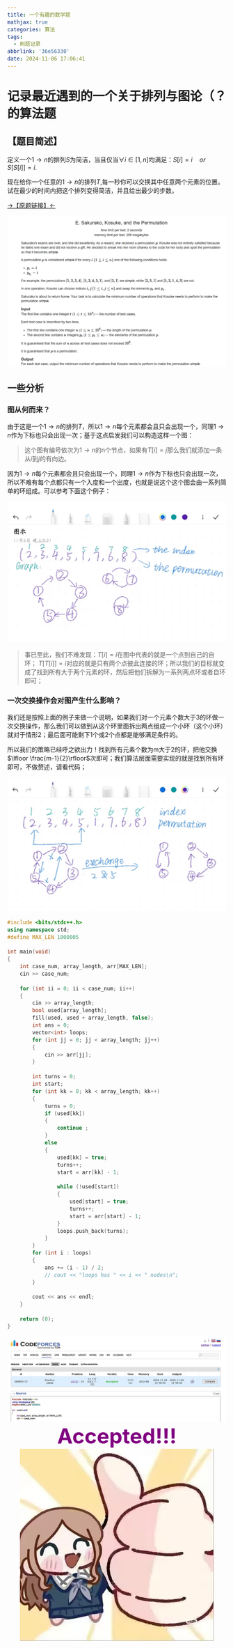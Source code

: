 ```yaml
---
title: 一个有趣的数学题
mathjax: true
categories: 算法
tags:
  - 刷题记录
abbrlink: '36e56330'
date: 2024-11-06 17:06:41
---
```




# 记录最近遇到的一个关于排列与图论（？的算法题

## 【题目简述】

定义一个$1\to n$的排列$S$为简洁，当且仅当$\forall i \in [1,n]$均满足：$S[i] =i\quad or \quad S[S[i]]=i.$

现在给你一个任意的$1\to n$的排列$T$,每一秒你可以交换其中任意两个元素的位置。试在最少的时间内把这个排列变得简洁，并且给出最少的步数。


[->【原题链接】<- ](https://codeforces.com/contest/2033/problem/E)


<center>
<img src="/pics/cfper.png">
</center>

## 一些分析

### 图从何而来？

由于这是一个$1\to n$的排列$T$，所以$1\to n$每个元素都会且只会出现一个，同理$1\to n$作为下标也只会出现一次；基于这点启发我们可以构造这样一个图：

> 这个图有编号依次为$1\to n$的n个节点，如果有$T[i]=j$那么我们就添加一条从$i$到$j$的有向边。

因为$1\to n$每个元素都会且只会出现一个，同理$1\to n$作为下标也只会出现一次，所以不难有每个点都只有一个入度和一个出度，也就是说这个这个图会由一系列简单的环组成。可以参考下面这个例子：


<center>
<img src="/pics/figure1.jpg">
</center>

> 事已至此，我们不难发现：$T[i]=i$在图中代表的就是一个点到自己的自环；
$T[T[i]]=i$对应的就是只有两个点彼此连接的环；所以我们的目标就变成了找到所有大于两个元素的环，然后把他们拆解为一系列两点环或者自环即可；


### 一次交换操作会对图产生什么影响？

我们还是按照上面的例子来做一个说明，如果我们对一个元素个数大于3的环做一次交换操作，那么我们可以做到从这个环里面拆出两点组成一个小环（这个小环）就对于情形2；最后面可能剩下1个或2个点都是能够满足条件的。

所以我们的策略已经呼之欲出力！找到所有元素个数为m大于2的环，把他交换$\lfloor \frac{m-1}{2}\rfloor$次即可；我们算法层面需要实现的就是找到所有环即可，不做赘述，请看代码；

<center>
<img src="/pics/figure2.jpg">
</center>

```cpp
#include <bits/stdc++.h>
using namespace	std;
#define MAX_LEN 1000005
 
int	main(void)
{
	int case_num, array_length, arr[MAX_LEN];
	cin >> case_num;
 
	for (int ii = 0; ii < case_num; ii++)
	{
		cin >> array_length;
		bool used[array_length];
		fill(used, used + array_length, false);
		int ans = 0;
		vector<int> loops;
		for (int jj = 0; jj < array_length; jj++)
		{
			cin >> arr[jj];
		}
 
		int turns = 0;
		int start;
		for (int kk = 0; kk < array_length; kk++)
		{
			turns = 0;
			if (used[kk])
			{
				continue ;
			}
			else
			{
				used[kk] = true;
				turns++;
				start = arr[kk] - 1;
 
				while (!used[start])
				{
					used[start] = true;
					turns++;
					start = arr[start] - 1;
				}
				loops.push_back(turns);
			}
		}
		for (int i : loops)
		{
			ans += (i - 1) / 2;
			// cout << "loops has " << i << " nodes\n";
		}
 
		cout << ans << endl;
	}
 
	return (0);
}
```

<center>
<img src="/pics/pass1.png">
</center>

<div style="font-size: 48px; font-weight: bold; color: purple; text-align: center;">
    Accepted!!!
</div>

<center>
<img src="/pics/soyo.jpg">
</center>
